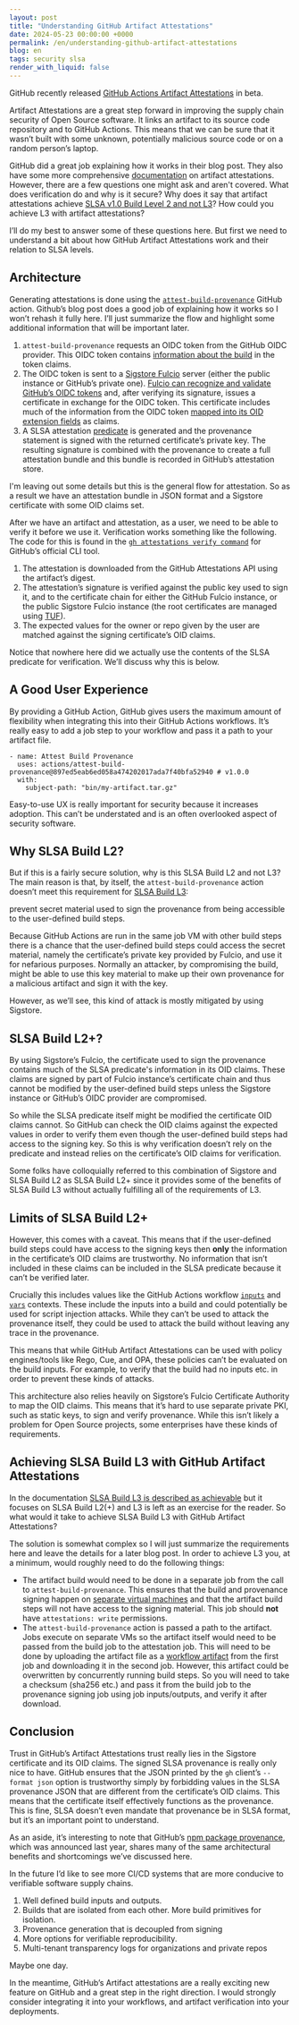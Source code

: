 ```yaml
---
layout: post
title: "Understanding GitHub Artifact Attestations"
date: 2024-05-23 00:00:00 +0000
permalink: /en/understanding-github-artifact-attestations
blog: en
tags: security slsa
render_with_liquid: false
---
```


GitHub recently released [GitHub Actions Artifact
Attestations](https://github.blog/2024-05-02-introducing-artifact-attestations-now-in-public-beta/)
in beta.

Artifact Attestations are a great step forward in improving the supply chain
security of Open Source software. It links an artifact to its source code
repository and to GitHub Actions. This means that we can be sure that it wasn’t
built with some unknown, potentially malicious source code or on a random
person’s laptop.

GitHub did a great job explaining how it works in their blog post. They also
have some more comprehensive
[documentation](https://docs.github.com/en/actions/security-guides/using-artifact-attestations-to-establish-provenance-for-builds#about-slsa-levels-for-artifact-attestations)
on artifact attestations. However, there are a few questions one might ask and
aren't covered. What does verification do and why is it secure? Why does it say
that artifact attestations achieve [SLSA v1.0 Build Level 2 and not
L3](https://docs.github.com/en/actions/security-guides/using-artifact-attestations-to-establish-provenance-for-builds#about-slsa-levels-for-artifact-attestations)?
How could you achieve L3 with artifact attestations?

I’ll do my best to answer some of these questions here. But first we need to
understand a bit about how GitHub Artifact Attestations work and their relation
to SLSA levels.

## Architecture

Generating attestations is done using the
[`attest-build-provenance`](https://github.com/actions/attest-build-provenance)
GitHub action. Github’s blog post does a good job of explaining how it works so
I won’t rehash it fully here. I’ll just summarize the flow and highlight some
additional information that will be important later.

1. `attest-build-provenance` requests an OIDC token from the GitHub OIDC
   provider. This OIDC token contains [information about the
   build](https://docs.github.com/en/actions/deployment/security-hardening-your-deployments/about-security-hardening-with-openid-connect#understanding-the-oidc-token)
   in the token claims.
2. The OIDC token is sent to a [Sigstore
   Fulcio](https://github.com/sigstore/fulcio) server (either the public
   instance or GitHub’s private one). [Fulcio can recognize and validate GitHub’s
   OIDC
   tokens](https://docs.sigstore.dev/certificate_authority/oidc-in-fulcio/#github)
   and, after verifying its signature, issues a certificate in exchange for the
   OIDC token. This certificate includes much of the information from the OIDC
   token [mapped into its OID extension
   fields](https://github.com/sigstore/fulcio/blob/main/docs/oid-info.md#mapping-oidc-token-claims-to-fulcio-oids)
   as claims.
3. A SLSA attestation
   [predicate](https://github.com/in-toto/attestation/blob/main/spec/v1/predicate.md)
   is generated and the provenance statement is signed with the returned
   certificate’s private key. The resulting signature is combined with the
   provenance to create a full attestation bundle and this bundle is recorded in
   GitHub’s attestation store.

I'm leaving out some details but this is the general flow for attestation. So
as a result we have an attestation bundle in JSON format and a Sigstore
certificate with some OID claims set.

After we have an artifact and attestation, as a user, we need to be able to
verify it before we use it. Verification works something like the following.
The code for this is found in the [`gh attestations verify
command`](https://github.com/cli/cli/tree/trunk/pkg/cmd/attestation/verify)
for GitHub’s official CLI tool.

1. The attestation is downloaded from the GitHub Attestations API using the
   artifact’s digest.
2. The attestation’s signature is verified against the public key used to sign
   it, and to the certificate chain for either the GitHub Fulcio instance, or
   the public Sigstore Fulcio instance (the root certificates are managed using
   [TUF](https://theupdateframework.io/)).
3. The expected values for the owner or repo given by the user are matched
   against the signing certificate’s OID claims.

Notice that nowhere here did we actually use the contents of the SLSA
predicate for verification. We’ll discuss why this is below.

## A Good User Experience

By providing a GitHub Action, GitHub gives users the maximum amount of
flexibility when integrating this into their GitHub Actions workflows. It’s
really easy to add a job step to your workflow and pass it a path to your
artifact file.

```
- name: Attest Build Provenance
  uses: actions/attest-build-provenance@897ed5eab6ed058a474202017ada7f40bfa52940 # v1.0.0
  with:
    subject-path: "bin/my-artifact.tar.gz"
```

Easy-to-use UX is really important for security because it increases adoption.
This can’t be understated and is an often overlooked aspect of security
software.

## Why SLSA Build L2?

But if this is a fairly secure solution, why is this SLSA Build L2 and not L3?
The main reason is that, by itself, the `attest-build-provenance` action
doesn’t meet this requirement for [SLSA Build
L3](https://slsa.dev/spec/v1.0/levels#build-l3-hardened-builds):

prevent secret material used to sign the provenance from being accessible to the user-defined build steps.

Because GitHub Actions are run in the same job VM with other build steps there
is a chance that the user-defined build steps could access the secret material,
namely the certificate’s private key provided by Fulcio, and use it for
nefarious purposes. Normally an attacker, by compromising the build, might be
able to use this key material to make up their own provenance for a malicious
artifact and sign it with the key.

However, as we’ll see, this kind of attack is mostly mitigated by using Sigstore.

## SLSA Build L2+?

By using Sigstore’s Fulcio, the certificate used to sign the provenance
contains much of the SLSA predicate's information in its OID claims. These
claims are signed by part of Fulcio instance’s certificate chain and thus
cannot be modified by the user-defined build steps unless the Sigstore instance
or GitHub’s OIDC provider are compromised.

So while the SLSA predicate itself might be modified the certificate OID
claims cannot. So GitHub can check the OID claims against the expected values
in order to verify them even though the user-defined build steps had access to
the signing key. So this is why verification doesn’t rely on the predicate
and instead relies on the certificate’s OID claims for verification.

Some folks have colloquially referred to this combination of Sigstore and SLSA
Build L2 as SLSA Build L2+ since it provides some of the benefits of SLSA Build
L3 without actually fulfilling all of the requirements of L3.

## Limits of SLSA Build L2+

However, this comes with a caveat. This means that if the user-defined build
steps could have access to the signing keys then **only** the information in
the certificate’s OID claims are trustworthy. No information that isn’t
included in these claims can be included in the SLSA predicate because it can’t
be verified later.

Crucially this includes values like the GitHub Actions workflow
[`inputs`](https://docs.github.com/en/actions/learn-github-actions/contexts#inputs-context)
and
[`vars`](https://docs.github.com/en/actions/learn-github-actions/contexts#vars-context)
contexts. These include the inputs into a build and could potentially be used
for script injection attacks. While they can’t be used to attack the provenance
itself, they could be used to attack the build without leaving any trace in the
provenance.

This means that while GitHub Artifact Attestations can be used with policy
engines/tools like Rego, Cue, and OPA, these policies can’t be evaluated on the
build inputs. For example, to verify that the build had no inputs etc. in order
to prevent these kinds of attacks.

This architecture also relies heavily on Sigstore’s Fulcio Certificate
Authority to map the OID claims. This means that it’s hard to use separate
private PKI, such as static keys, to sign and verify provenance. While this
isn’t likely a problem for Open Source projects, some enterprises have these
kinds of requirements.

## Achieving SLSA Build L3 with GitHub Artifact Attestations

In the documentation [SLSA Build L3 is described as
achievable](https://github.blog/2024-05-02-introducing-artifact-attestations-now-in-public-beta/#an-effortless-user-experience)
but it focuses on SLSA Build L2(+) and L3 is left as an exercise for the
reader. So what would it take to achieve SLSA Build L3 with GitHub Artifact
Attestations?

The solution is somewhat complex so I will just summarize the requirements here
and leave the details for a later blog post. In order to achieve L3 you, at a
minimum, would roughly need to do the following things:

- The artifact build would need to be done in a separate job from the call to
  `attest-build-provenance`. This ensures that the build and provenance signing
  happen on [separate virtual
  machines](https://docs.github.com/en/actions/learn-github-actions/understanding-github-actions#the-components-of-github-actions)
  and that the artifact build steps will not have access to the signing
  material. This job should **not** have `attestations: write` permissions.
- The `attest-build-provenance` action is passed a path to the artifact. Jobs
  execute on separate VMs so the artifact itself would need to be passed from
  the build job to the attestation job. This will need to be done by uploading
  the artifact file as a [workflow
  artifact](https://docs.github.com/en/actions/using-workflows/storing-workflow-data-as-artifacts)
  from the first job and downloading it in the second job. However, this
  artifact could be overwritten by concurrently running build steps. So you
  will need to take a checksum (sha256 etc.) and pass it from the build job to
  the provenance signing job using job inputs/outputs, and verify it after
  download.

## Conclusion

Trust in GitHub’s Artifact Attestations trust really lies in the Sigstore
certificate and its OID claims. The signed SLSA provenance is really only nice
to have. GitHub ensures that the JSON printed by the `gh` client’s `--format
json` option is trustworthy simply by forbidding values in the SLSA provenance
JSON that are different from the certificate’s OID claims. This means that the
certificate itself effectively functions as the provenance. This is fine, SLSA
doesn’t even mandate that provenance be in SLSA format, but it’s an important
point to understand.

As an aside, it’s interesting to note that GitHub’s [npm package
provenance](https://github.blog/2023-04-19-introducing-npm-package-provenance/),
which was announced last year, shares many of the same architectural benefits
and shortcomings we’ve discussed here.

In the future I’d like to see more CI/CD systems that are more conducive to
verifiable software supply chains.

1. Well defined build inputs and outputs.
2. Builds that are isolated from each other. More build primitives for isolation.
3. Provenance generation that is decoupled from signing
4. More options for verifiable reproducibility.
5. Multi-tenant transparency logs for organizations and private repos

Maybe one day.

In the meantime, GitHub’s Artifact attestations are a really exciting new
feature on GitHub and a great step in the right direction. I would strongly
consider integrating it into your workflows, and artifact verification into your
deployments.
